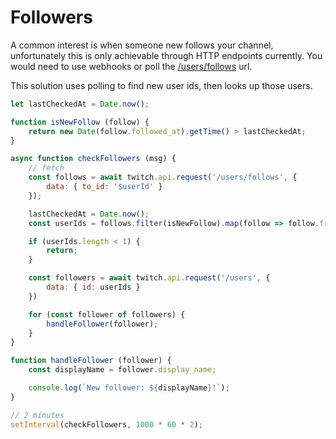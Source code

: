 # Followers

A common interest is when someone new follows your channel, unfortunately this is only achievable through HTTP endpoints currently. You would need to use webhooks or poll the [/users/follows](https://dev.twitch.tv/docs/api/reference/#get-users-follows) url.

This solution uses polling to find new user ids, then looks up those users.

```javascript
let lastCheckedAt = Date.now();

function isNewFollow (follow) {
    return new Date(follow.followed_at).getTime() > lastCheckedAt;
}

async function checkFollowers (msg) {
    // fetch
    const follows = await twitch.api.request('/users/follows', {
        data: { to_id: '$userId' }
    });

    lastCheckedAt = Date.now();
    const userIds = follows.filter(isNewFollow).map(follow => follow.from_id);

    if (userIds.length < 1) {
        return;
    }

    const followers = await twitch.api.request('/users', {
        data: { id: userIds }
    })

    for (const follower of followers) {
        handleFollower(follower);
    }
}

function handleFollower (follower) {
    const displayName = follower.display_name;

    console.log(`New follower: ${displayName}!`);
}

// 2 minutes
setInterval(checkFollowers, 1000 * 60 * 2);
